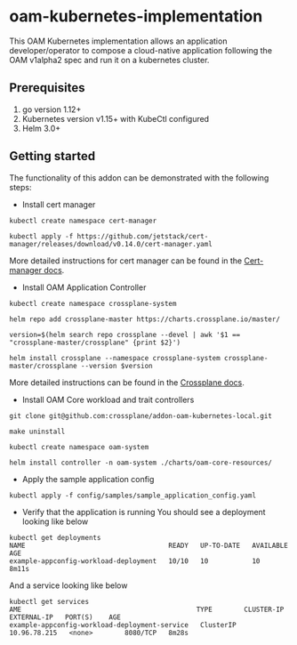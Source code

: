 # oam-kubernetes-implementation

This OAM Kubernetes implementation allows an application developer/operator to compose a cloud-native application following the
 OAM v1alpha2 spec and run it on a kubernetes cluster.  

## Prerequisites

1. go version 1.12+
2. Kubernetes version v1.15+ with KubeCtl configured
3. Helm 3.0+ 


## Getting started

The functionality of this addon can be demonstrated with the following steps:

* Install cert manager
```
kubectl create namespace cert-manager

kubectl apply -f https://github.com/jetstack/cert-manager/releases/download/v0.14.0/cert-manager.yaml
```
More detailed instructions for cert manager can be found in the [Cert-manager docs](https://cert-manager.io/docs/installation/kubernetes/).

* Install OAM Application Controller
```
kubectl create namespace crossplane-system

helm repo add crossplane-master https://charts.crossplane.io/master/

version=$(helm search repo crossplane --devel | awk '$1 == "crossplane-master/crossplane" {print $2}')

helm install crossplane --namespace crossplane-system crossplane-master/crossplane --version $version
```

More detailed instructions can be found in the [Crossplane docs]( https://crossplane.io/docs/v0.8/install-crossplane.html).

* Install OAM Core workload and trait controllers

```
git clone git@github.com:crossplane/addon-oam-kubernetes-local.git

make uninstall

kubectl create namespace oam-system

helm install controller -n oam-system ./charts/oam-core-resources/ 
```

* Apply the sample application config

```
kubectl apply -f config/samples/sample_application_config.yaml
```

* Verify that the application is running
You should see a deployment looking like below
```
kubectl get deployments
NAME                                    READY   UP-TO-DATE   AVAILABLE   AGE
example-appconfig-workload-deployment   10/10   10           10          8m11s
```

And a service looking like below
```
kubectl get services
AME                                            TYPE        CLUSTER-IP     EXTERNAL-IP   PORT(S)    AGE
example-appconfig-workload-deployment-service   ClusterIP   10.96.78.215   <none>        8080/TCP   8m28s
```
